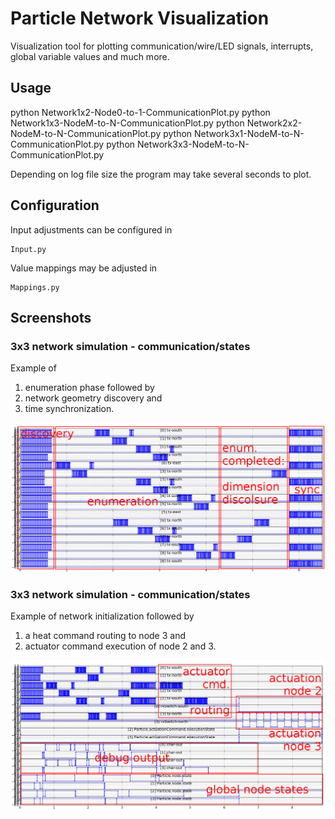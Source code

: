 Particle Network Visualization
===============================
Visualization tool for plotting communication/wire/LED signals, interrupts, global variable values and much more.

Usage
-----
python Network1x2-Node0-to-1-CommunicationPlot.py
python Network1x3-NodeM-to-N-CommunicationPlot.py
python Network2x2-NodeM-to-N-CommunicationPlot.py
python Network3x1-NodeM-to-N-CommunicationPlot.py
python Network3x3-NodeM-to-N-CommunicationPlot.py

Depending on log file size the program may take several seconds to plot.

Configuration
-------------
Input adjustments can be configured in 
    
    Input.py
    
Value mappings may be adjusted in 

    Mappings.py

Screenshots
-----------

### 3x3 network simulation - communication/states
Example of
1. enumeration phase followed by
1. network geometry discovery and
1. time synchronization.

![3x3 network simulation - communication/states](./examples/network_3x3_simulation.png)

### 3x3 network simulation - communication/states
Example of network initialization followed by
1. a heat command routing to node 3 and
1. actuator command execution of node 2 and 3.

![3x3 network simulation - communication/states](./examples/network_2x2_simulation_-_execute_command_actuation.png)

    
